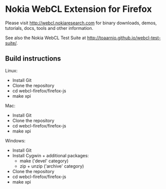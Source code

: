 Nokia WebCL Extension for Firefox
=================================

Please visit http://webcl.nokiaresearch.com for binary downloads,
demos, tutorials, docs, tools and other information.

See also the Nokia WebCL Test Suite at http://toaarnio.github.io/webcl-test-suite/.


Build instructions
------------------

Linux:
  * Install Git
  * Clone the repository
  * cd webcl-firefox/firefox-js
  * make xpi

Mac:
  * Install Git
  * Clone the repository
  * cd webcl-firefox/firefox-js
  * make xpi

Windows:
  * Install Git
  * Install Cygwin + additional packages:
     * make ('devel' category)
     * zip + unzip ('archive' category)
  * Clone the repository
  * cd webcl-firefox/firefox-js
  * make xpi
